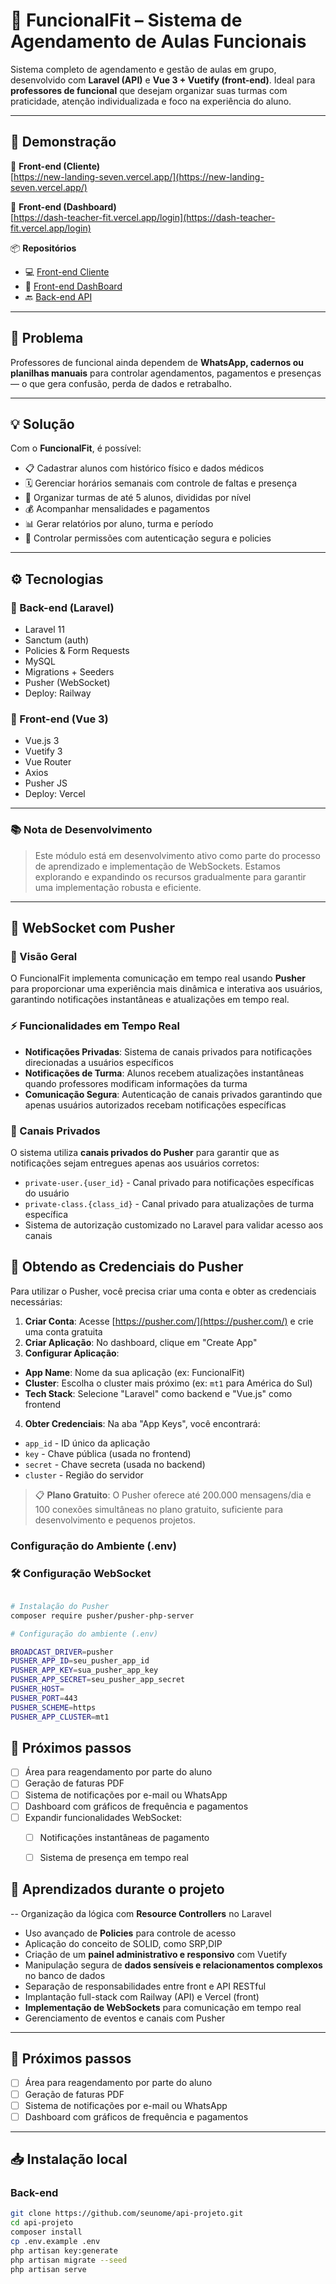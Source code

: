 # 📅 FuncionalFit – Sistema de Agendamento de Aulas Funcionais

Sistema completo de agendamento e gestão de aulas em grupo, desenvolvido com **Laravel (API)** e **Vue 3 + Vuetify (front-end)**. Ideal para **professores de funcional** que desejam organizar suas turmas com praticidade, atenção individualizada e foco na experiência do aluno.

---

## 🚀 Demonstração

🔗 **Front-end (Cliente)**  
[https://new-landing-seven.vercel.app/](https://new-landing-seven.vercel.app/)

🔗 **Front-end (Dashboard)**  
[https://dash-teacher-fit.vercel.app/login](https://dash-teacher-fit.vercel.app/login)

📦 **Repositórios**
- 💻 [Front-end Cliente](https://github.com/RafaelOlive26sp/newLanding)
- 💼 [Front-end DashBoard](https://github.com/RafaelOlive26sp/dashTeacher_fit)
- 🔙 [Back-end API](https://github.com/RafaelOlive26sp/api_fit)

---

## 🎯 Problema

Professores de funcional ainda dependem de **WhatsApp, cadernos ou planilhas manuais** para controlar agendamentos, pagamentos e presenças — o que gera confusão, perda de dados e retrabalho.

---

## 💡 Solução

Com o **FuncionalFit**, é possível:

- 📋 Cadastrar alunos com histórico físico e dados médicos
- 🗓️ Gerenciar horários semanais com controle de faltas e presença
- 👥 Organizar turmas de até 5 alunos, divididas por nível
- 💰 Acompanhar mensalidades e pagamentos
- 📊 Gerar relatórios por aluno, turma e período
- 🔐 Controlar permissões com autenticação segura e policies

---

## ⚙️ Tecnologias

### 🔧 Back-end (Laravel)
- Laravel 11
- Sanctum (auth)
- Policies & Form Requests
- MySQL
- Migrations + Seeders
- Pusher (WebSocket)
- Deploy: Railway

### 🎨 Front-end (Vue 3)
- Vue.js 3
- Vuetify 3
- Vue Router
- Axios
- Pusher JS
- Deploy: Vercel

---
### 📚 Nota de Desenvolvimento

> Este módulo está em desenvolvimento ativo como parte do processo de aprendizado e implementação de WebSockets. Estamos explorando e expandindo os recursos gradualmente para garantir uma implementação robusta e eficiente.

---

## 🔌 WebSocket com Pusher

### 📡 Visão Geral
O FuncionalFit implementa comunicação em tempo real usando **Pusher** para proporcionar uma experiência mais dinâmica e interativa aos usuários, garantindo notificações instantâneas e atualizações em tempo real.

### ⚡ Funcionalidades em Tempo Real
- **Notificações Privadas**: Sistema de canais privados para notificações direcionadas a usuários específicos
- **Notificações de Turma**: Alunos recebem atualizações instantâneas quando professores modificam informações da turma
- **Comunicação Segura**: Autenticação de canais privados garantindo que apenas usuários autorizados recebam notificações específicas

### 🔐 Canais Privados
O sistema utiliza **canais privados do Pusher** para garantir que as notificações sejam entregues apenas aos usuários corretos:
- `private-user.{user_id}` - Canal privado para notificações específicas do usuário
- `private-class.{class_id}` - Canal privado para atualizações de turma específica
- Sistema de autorização customizado no Laravel para validar acesso aos canais

## 🔑 Obtendo as Credenciais do Pusher

Para utilizar o Pusher, você precisa criar uma conta e obter as credenciais necessárias:

1. **Criar Conta**: Acesse [https://pusher.com/](https://pusher.com/) e crie uma conta gratuita
2. **Criar Aplicação**: No dashboard, clique em "Create App"
3. **Configurar Aplicação**:
- **App Name**: Nome da sua aplicação (ex: FuncionalFit)
- **Cluster**: Escolha o cluster mais próximo (ex: `mt1` para América do Sul)
- **Tech Stack**: Selecione "Laravel" como backend e "Vue.js" como frontend
4. **Obter Credenciais**: Na aba "App Keys", você encontrará:
- `app_id` - ID único da aplicação
- `key` - Chave pública (usada no frontend)
- `secret` - Chave secreta (usada no backend)
- `cluster` - Região do servidor

> 📋 **Plano Gratuito**: O Pusher oferece até 200.000 mensagens/dia e 100 conexões simultâneas no plano gratuito, suficiente para desenvolvimento e pequenos projetos.

### Configuração do Ambiente (.env)

### 🛠️ Configuração WebSocket

```bash

# Instalação do Pusher
composer require pusher/pusher-php-server

# Configuração do ambiente (.env)

BROADCAST_DRIVER=pusher
PUSHER_APP_ID=seu_pusher_app_id
PUSHER_APP_KEY=sua_pusher_app_key
PUSHER_APP_SECRET=seu_pusher_app_secret
PUSHER_HOST=
PUSHER_PORT=443
PUSHER_SCHEME=https
PUSHER_APP_CLUSTER=mt1

```
## 🧪 Próximos passos

- [ ] Área para reagendamento por parte do aluno
- [ ] Geração de faturas PDF
- [ ] Sistema de notificações por e-mail ou WhatsApp
- [ ] Dashboard com gráficos de frequência e pagamentos
- [ ] Expandir funcionalidades WebSocket:
    - [ ] Notificações instantâneas de pagamento
    - [ ] Sistema de presença em tempo real




## 🧠 Aprendizados durante o projeto

-- Organização da lógica com **Resource Controllers** no Laravel
- Uso avançado de **Policies** para controle de acesso
- Aplicação do conceito de SOLID, como SRP,DIP
- Criação de um **painel administrativo e responsivo** com Vuetify
- Manipulação segura de **dados sensíveis e relacionamentos complexos** no banco de dados
- Separação de responsabilidades entre front e API RESTful
- Implantação full-stack com Railway (API) e Vercel (front)
- **Implementação de WebSockets** para comunicação em tempo real
- Gerenciamento de eventos e canais com Pusher




---

## 🧪 Próximos passos

- [ ] Área para reagendamento por parte do aluno
- [ ] Geração de faturas PDF
- [ ] Sistema de notificações por e-mail ou WhatsApp
- [ ] Dashboard com gráficos de frequência e pagamentos

---

## 📥 Instalação local

### Back-end
```bash
git clone https://github.com/seunome/api-projeto.git
cd api-projeto
composer install
cp .env.example .env
php artisan key:generate
php artisan migrate --seed
php artisan serve
